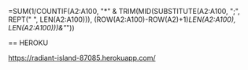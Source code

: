 
=SUM(1/COUNTIF(A2:A100, "*" & TRIM(MID(SUBSTITUTE(A2:A100, ";", REPT(" ", LEN(A2:A100))), (ROW(A2:A100)-ROW(A2)+1)*LEN(A2:A100), LEN(A2:A100)))&"*"))


== HEROKU 

https://radiant-island-87085.herokuapp.com/

